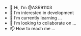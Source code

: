 - 👋 Hi, I’m @ASR91103
- 👀 I’m interested in development
- 🌱 I’m currently learning ...
- 💞️ I’m looking to collaborate on ...
- 📫 How to reach me ...

<!---
ASR91103/ASR91103 is a ✨ special ✨ repository because its `README.md` (this file) appears on your GitHub profile.
You can click the Preview link to take a look at your changes.
--->
